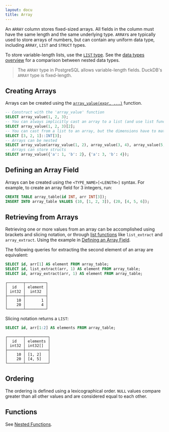```yaml
---
layout: docu
title: Array
---
```


An `ARRAY` column stores fixed-sized arrays. All fields in the column must have the same length and the same underlying type. `ARRAY`s are typically used to store arrays of numbers, but can contain any uniform data type, including `ARRAY`, `LIST` and `STRUCT` types.

To store variable-length lists, use the [`LIST` type](list). See the [data types overview](../../sql/data_types/overview) for a comparison between nested data types.

> The `ARRAY` type in PostgreSQL allows variable-length fields. DuckDB's `ARRAY` type is fixed-length.

## Creating Arrays

Arrays can be created using the [`array_value(expr, ...)`](../functions/nested#list-functions) function.

```sql
-- Construct with the 'array_value' function
SELECT array_value(1, 2, 3);
-- You can always implicitly cast an array to a list (and use list functions, like list_extract, '[i]')
SELECT array_value(1, 2, 3)[2];
-- You can cast from a list to an array, but the dimensions have to match up!
SELECT [3, 2, 1]::INT[3];
-- Arrays can be nested
SELECT array_value(array_value(1, 2), array_value(3, 4), array_value(5, 6));
-- Arrays can store structs
SELECT array_value({'a': 1, 'b': 2}, {'a': 3, 'b': 4});
```

## Defining an Array Field

Arrays can be created using the `<TYPE_NAME>[<LENGTH>]` syntax. For example, to create an array field for 3 integers, run:

```sql
CREATE TABLE array_table(id INT, arr INT[3]);
INSERT INTO array_table VALUES (10, [1, 2, 3]), (20, [4, 5, 6]);
```

## Retrieving from Arrays

Retrieving one or more values from an array can be accomplished using brackets and slicing notation, or through [list functions](../functions/nested#list-functions) like `list_extract` and `array_extract`. Using the example in [Defining an Array Field](#defining-an-array-field).

The following queries for extracting the second element of an array are equivalent:

```sql
SELECT id, arr[1] AS element FROM array_table;
SELECT id, list_extract(arr, 1) AS element FROM array_table;
SELECT id, array_extract(arr, 1) AS element FROM array_table;
```

```text
┌───────┬─────────┐
│  id   │ element │
│ int32 │  int32  │
├───────┼─────────┤
│    10 │       1 │
│    20 │       4 │
└───────┴─────────┘
```

Slicing notation returns a `LIST`:

```sql
SELECT id, arr[1:2] AS elements FROM array_table;
```

```text
┌───────┬──────────┐
│  id   │ elements │
│ int32 │ int32[]  │
├───────┼──────────┤
│    10 │ [1, 2]   │
│    20 │ [4, 5]   │
└───────┴──────────┘
```

## Ordering

The ordering is defined using a lexicographical order. `NULL` values compare greater than all other values and are considered equal to each other.

## Functions

See [Nested Functions](../../sql/functions/nested).
